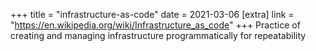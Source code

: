 +++
title = "infrastructure-as-code"
date = 2021-03-06
[extra]
link = "https://en.wikipedia.org/wiki/Infrastructure_as_code"
+++
Practice of creating and managing infrastructure programmatically for repeatability

